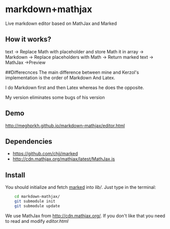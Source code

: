 markdown+mathjax
================
Live markdown editor based on MathJax and Marked


## How it works?

text → Replace Math with placeholder and store Math it in array → Markdown → Replace placeholders with Math → Return marked text → MathJax →Preview

##Differecnces
The main difference between mine and Kerzol's implementation is the order of Markdown And Latex.

I do Markdown first and then Latex whereas he does the opposite.

My version eliminates some bugs of his version

## Demo

http://meghprkh.github.io/markdown-mathjax/editor.html



## Dependencies

- https://github.com/chjj/marked
- http://cdn.mathjax.org/mathjax/latest/MathJax.js


## Install

You should initialize and fetch
[marked](https://github.com/chjj/marked) into _lib/_.
Just type in the terminal:

```bash
    cd markdown-mathjax/
    git submodule init
    git submodule update
```

We use MathJax from http://cdn.mathjax.org/. 
If you don't like that you need to read and modify _editor.html_

